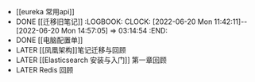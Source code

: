 - [[eureka 常用api]]
- DONE [[迁移旧笔记]]
  :LOGBOOK:
  CLOCK: [2022-06-20 Mon 11:42:11]--[2022-06-20 Mon 14:57:05] =>  03:14:54
  :END:
- DONE [[电脑配置单]]
- LATER [[凤凰架构]]笔记迁移与回顾
- LATER [[Elasticsearch 安装与入门]] 第一章回顾
- LATER Redis 回顾